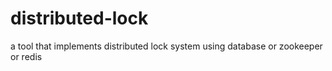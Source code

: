 # distributed-lock
a tool that implements distributed lock system using database or zookeeper or redis
